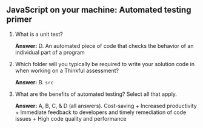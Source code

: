 ## JavaScript on your machine: Automated testing primer

1. What is a unit test?

    **Answer:** D. An automated piece of code that checks the behavior of an individual part of a program

2. Which folder will you typically be required to write your solution code in when working on a Thinkful assessment?  

    **Answer:** B. `src`

3. What are the benefits of automated testing? Select all that apply.

    **Answer:** A, B, C, & D (all answers). Cost-saving + Increased productivity + Immediate feedback to developers and timely remediation of code issues + High code quality and performance
